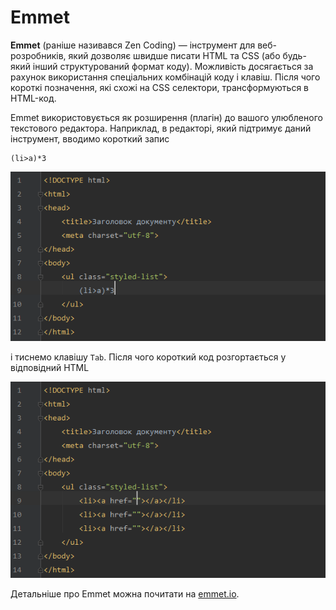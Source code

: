 # Emmet

**Emmet** \(раніше називався Zen Coding\) — інструмент для веб-розробників, який дозволяє швидше писати HTML та CSS \(або будь-який інший структурований формат коду\). Можливість досягається за рахунок використання спеціальних комбінацій коду і клавіш. Після чого короткі позначення, які схожі на CSS селектори, трансформуються в HTML-код.

Emmet використовується як розширення (плагін) до вашого улюбленого текстового редактора. Наприклад, в редакторі, який підтримує даний інструмент, вводимо короткий запис

```
(li>a)*3
```

![Використання короткого коду для демонстрації роботи Emmet](emmet_basic_example_shortcode.png)

і тиснемо клавішу `Tab`. Після чого короткий код розгортається у відповідний HTML

![Рузультат роботи Emmet](emmet_basic_example_after.png)

Детальніше про Emmet можна почитати на [emmet.io](http://emmet.io/).

